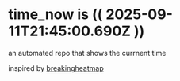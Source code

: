 # time_now is (( 2025-09-11T21:45:00.690Z ))

an automated repo that shows the currnent time

inspired by [breakingheatmap](https://github.com/breakingheatmap/breakingheatmap)